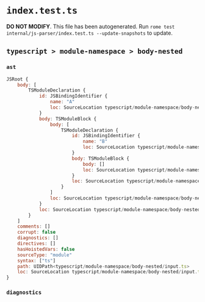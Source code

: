 # `index.test.ts`

**DO NOT MODIFY**. This file has been autogenerated. Run `rome test internal/js-parser/index.test.ts --update-snapshots` to update.

## `typescript > module-namespace > body-nested`

### `ast`

```javascript
JSRoot {
	body: [
		TSModuleDeclaration {
			id: JSBindingIdentifier {
				name: "A"
				loc: SourceLocation typescript/module-namespace/body-nested/input.ts 1:10-1:11 (A)
			}
			body: TSModuleBlock {
				body: [
					TSModuleDeclaration {
						id: JSBindingIdentifier {
							name: "B"
							loc: SourceLocation typescript/module-namespace/body-nested/input.ts 2:14-2:15 (B)
						}
						body: TSModuleBlock {
							body: []
							loc: SourceLocation typescript/module-namespace/body-nested/input.ts 2:16-3:5
						}
						loc: SourceLocation typescript/module-namespace/body-nested/input.ts 2:4-3:5
					}
				]
				loc: SourceLocation typescript/module-namespace/body-nested/input.ts 1:12-4:1
			}
			loc: SourceLocation typescript/module-namespace/body-nested/input.ts 1:0-4:1
		}
	]
	comments: []
	corrupt: false
	diagnostics: []
	directives: []
	hasHoistedVars: false
	sourceType: "module"
	syntax: ["ts"]
	path: UIDPath<typescript/module-namespace/body-nested/input.ts>
	loc: SourceLocation typescript/module-namespace/body-nested/input.ts 1:0-5:0
}
```

### `diagnostics`

```

```
